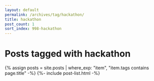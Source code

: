 ```yaml
---
layout: default
permalink: /archives/tag/hackathon/
title: hackathon
post_count: 1
sort_index: 998-hackathon
---
```

<h1 class="page-heading">Posts tagged with hackathon</h1>
{% assign posts = site.posts | where_exp: "item", "item.tags contains page.title" -%}
{%- include post-list.html -%}
